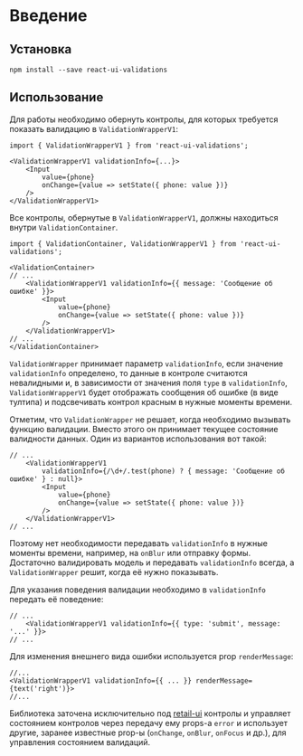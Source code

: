 # Введение

## Установка 

    npm install --save react-ui-validations

## Использование

Для работы необходимо обернуть контролы, для которых требуется показать валидацию в ``ValidationWrapperV1``:

    import { ValidationWrapperV1 } from 'react-ui-validations';

    <ValidationWrapperV1 validationInfo={...}>
        <Input
            value={phone}
            onChange={value => setState({ phone: value })}
        />
    </ValidationWrapperV1>

Все контролы, обернутые в ``ValidationWrapperV1``, должны находиться внутри ``ValidationContainer``.

    import { ValidationContainer, ValidationWrapperV1 } from 'react-ui-validations';

    <ValidationContainer>
    // ...
        <ValidationWrapperV1 validationInfo={{ message: 'Сообщение об ошибке' }}>
            <Input
                value={phone}
                onChange={value => setState({ phone: value })}
            />
        </ValidationWrapperV1>
    // ...
    </ValidationContainer>

``ValidationWrapper`` принимает параметр ``validationInfo``, если значение ``validationInfo`` определено, 
то данные в контроле считаются невалидными и, в зависимости от значения поля ``type`` в ``validationInfo``, ``ValidationWrapperV1`` 
будет отображать сообщения об ошибке (в виде тултипа) и подсвечивать контрол красным в нужные моменты времени.

Отметим, что ``ValidationWrapper`` не решает, когда необходимо вызывать функцию валидации. Вместо этого он принимает текущее состояние 
валидности данных. Один из вариантов использования вот такой:

    // ...
        <ValidationWrapperV1 
            validationInfo={/\d+/.test(phone) ? { message: 'Сообщение об ошибке' } : null}>
            <Input
                value={phone}
                onChange={value => setState({ phone: value })}
            />
        </ValidationWrapperV1>
    // ...

Поэтому нет необходимости передавать ``validationInfo`` в нужные моменты времени, например, на ``onBlur`` или отправку формы. Достаточно
валидировать модель и передавать ``validationInfo`` всегда, а ``ValidationWrapper`` решит, когда её нужно показывать.

Для указания поведения валидации необходимо в ``validationInfo`` передать её поведение:

    // ...
        <ValidationWrapperV1 validationInfo={{ type: 'submit', message: '...' }}>
    // ...

Для изменения внешнего вида ошибки используется prop ``renderMessage``:
    
    //...
    <ValidationWrapperV1 validationInfo={{ ... }} renderMessage={text('right')}>
    //...


Библиотека заточена исключительно под [retail-ui](http://tech.skbkontur.ru/react-ui/) контролы и управляет состоянием контролов
через передачу ему props-а ``error`` и использует другие, заранее известные prop-ы (``onChange``, ``onBlur``, ``onFocus`` и др.), 
для управления состоянием валидаций.
